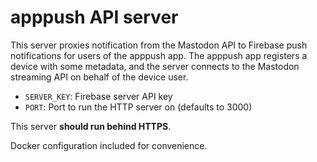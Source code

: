 apppush API server
================

This server proxies notification from the Mastodon API to Firebase push notifications for users of the apppush app. The apppush app registers a device with some metadata, and the server connects to the Mastodon streaming API on behalf of the device user.

- `SERVER_KEY`: Firebase server API key
- `PORT`: Port to run the HTTP server on (defaults to 3000)

This server **should run behind HTTPS**.

Docker configuration included for convenience.
